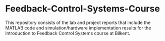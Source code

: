 # Feedback-Control-Systems-Course
This repository consists of the lab and project reports that include the MATLAB code and simulation/hardware implementation results for the Introduction to Feedback Control Systems course at Bilkent.
